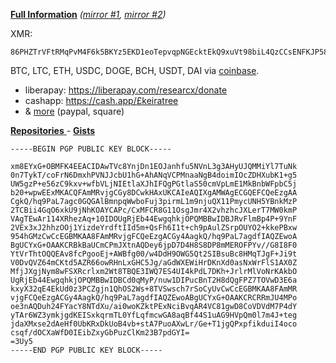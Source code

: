 **[Full Information](https://identify.us.to/researcx)** *([mirror #1](https://archive.today/newest/https://identify.us.to/researcx), [mirror #2](http://archiveiya74codqgiixo33q62qlrqtkgmcitqx5u2oeqnmn5bpcbiyd.onion/newest/https://identify.us.to/researcx))*

XMR: 

	86PHZTrVFtRMqPvM4F6k5BKYz5EKD1eoTepvqpNGEcktEkQ9xuVt98biL4QzCCsENFKJP58nPTPbyB6CG33gy5FWDxacA1A
	
BTC, LTC, ETH, USDC, DOGE, BCH, USDT, DAI via [coinbase](https://commerce.coinbase.com/checkout/aee4db37-b4e4-4a21-9a85-1d7cd04e0ede).

* liberapay: https://liberapay.com/researcx/donate
* cashapp: https://cash.app/£keiratree
* & [more](https://linktr.ee/keitree) (paypal, square)

[**Repositories** ](https://github.com/researcx?tab=repositories) - [**Gists**](https://gist.github.com/researcx)

	-----BEGIN PGP PUBLIC KEY BLOCK-----

	xm8EYxG+OBMFK4EEACIDAwTVc8YnjDn1EOJanhfu5NVnL3g3AHyUJQMMiYl7TuNk
	0n7TykT/coFrN6DmxhPVNJJcbU1hG+AhANqVCPMnaaNgB4doimIOcZDHXubK1+g5
	UW5gzP+e56zC9kxv+wfbVLjNIEtlaXJhIFQgPGtlaS50cmVpLmE1MkBnbWFpbC5j
	b20+wpwEExMKACQFAmMRvjgCGy8DCwkHAxUKCAIeAQIXgAMWAgECGQEFCQeEzgAA
	CgkQ/hq9PaL7agc0GQGAlBmnpqWwboFuj3pirmL1m9njuQX11PmycUNH5YBnkMzP
	2TCBii4GqO6xkU9jNhKOAYCAPc/CxMFCR8G11OsgJmr4X2vhzhcJXLerT7MW0kmP
	VAgTEwAr114XRhezAq+10IDOUgRjEb44EwgqhkjOPQMBBwIDBJRvFlmBp4P+9YnF
	2VEx3xJ2hhzOOj1YizdeYrdftIId5m+QsFh6I1t+ch9pAulZSrpOUYO2+kkePBxw
	954hGMzCwCcEGBMKAA8FAmMRvjgFCQeEzgACGy4AagkQ/hq9PaL7agdfIAQZEwoA
	BgUCYxG+OAAKCRBkBaUCmCPmJXtnAQDey6jpD7D4H8S8DP8mMEROFPYv//G8I8F0
	YtVrThtOQQEAv8fcPgooEj+AWBfg00/w4DdH9OWG5Qt2SIBsuBc8HMqTJgF+Ji9t
	V0DvQVZ64mCKtd5AZR66owRHnLxGHC5Jg/aGdWXEWiHrDKnXd0asNxWrFlS1AX0Z
	MfjJXgjNym8wFSXRcrlxm2Wt8TBQE3IWQ7ES4UI4kPdL7DKh+JrlrMlVoNrKAkbO
	UgRjEb44EwgqhkjOPQMBBwIDBCd0qMyP/nuw1DIPucBnT2H8dQgFPZ7TOVwD3E6a
	kxyX32qE4EkUd0z3PCZgjn1QhOS2Ws+8TVSwsch7rSoCyUvCwCcEGBMKAA8FAmMR
	vjgFCQeEzgACGy4AagkQ/hq9PaL7agdfIAQZEwoABgUCYxG+OAAKCRCRRmJU4MPo
	oe3nAQDuh24FYacY8NTdXu/ai0woKZktPExNciBvqAR4VC81gwD8CoVDVdM7P4dY
	yTAr6WZ3ymkjgdKEISxkqrmTL0YfLqfmcwGA8aqBf44S1uAG9HVpQm0l7m4J+teg
	jdaXMxse2dAeHf0UbKRxDkUoB4vb+stA7PuoAXwLr/Ge+T1jgQPxpfikduiI4oco
	csqf/dOCXaWfD0IEibZxyGbPuzClKm23B7pdGYI=
	=3Uy5
	-----END PGP PUBLIC KEY BLOCK-----
